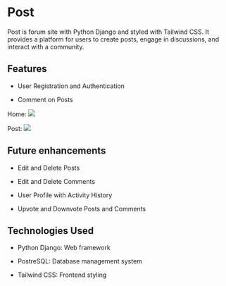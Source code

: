 # Post

Post is forum site with Python Django and styled with Tailwind CSS. It provides a platform for users to create posts, engage in discussions, and interact with a community.

## Features

- User Registration and Authentication

- Comment on Posts

Home:
![](./main_app/static/Screenshot%202024-01-21%20at%207.49.22 PM.png)

Post:
![](./main_app/static/Screenshot%202024-01-21%20at%207.49.48 PM.png)

## Future enhancements

- Edit and Delete Posts

- Edit and Delete Comments

- User Profile with Activity History

- Upvote and Downvote Posts and Comments

## Technologies Used

- Python Django: Web framework

- PostreSQL: Database management system
- Tailwind CSS: Frontend styling
